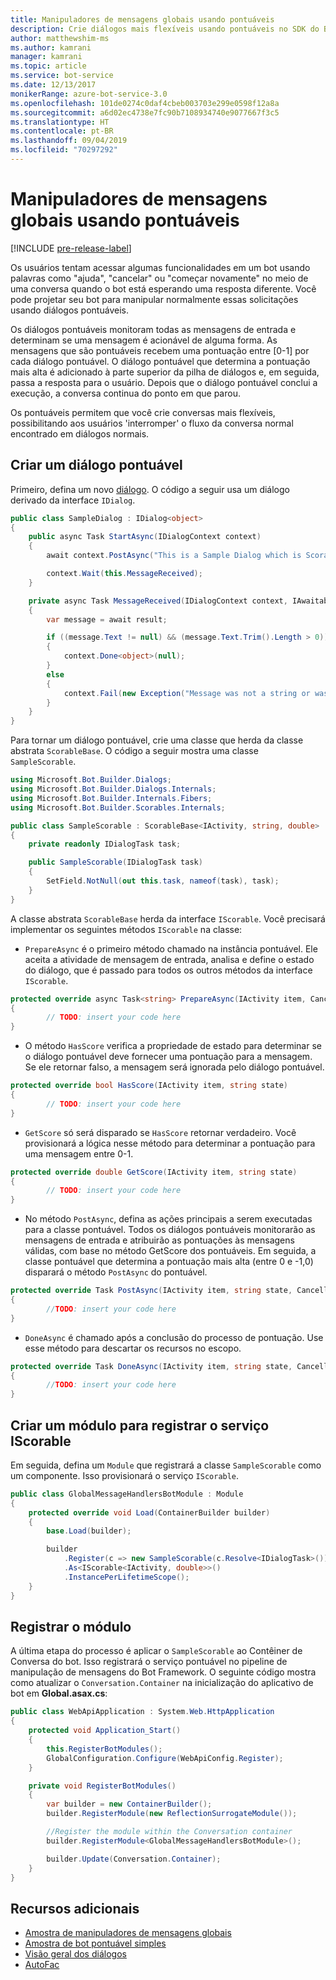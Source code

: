 ```yaml
---
title: Manipuladores de mensagens globais usando pontuáveis
description: Crie diálogos mais flexíveis usando pontuáveis no SDK do Bot Framework para .NET.
author: matthewshim-ms
ms.author: kamrani
manager: kamrani
ms.topic: article
ms.service: bot-service
ms.date: 12/13/2017
monikerRange: azure-bot-service-3.0
ms.openlocfilehash: 101de0274c0daf4cbeb003703e299e0598f12a8a
ms.sourcegitcommit: a6d02ec4738e7fc90b7108934740e9077667f3c5
ms.translationtype: HT
ms.contentlocale: pt-BR
ms.lasthandoff: 09/04/2019
ms.locfileid: "70297292"
---
```

# <a name="global-message-handlers-using-scorables"></a>Manipuladores de mensagens globais usando pontuáveis

[!INCLUDE [pre-release-label](../includes/pre-release-label-v3.md)]

Os usuários tentam acessar algumas funcionalidades em um bot usando palavras como "ajuda", "cancelar" ou "começar novamente" no meio de uma conversa quando o bot está esperando uma resposta diferente. Você pode projetar seu bot para manipular normalmente essas solicitações usando diálogos pontuáveis.

Os diálogos pontuáveis monitoram todas as mensagens de entrada e determinam se uma mensagem é acionável de alguma forma. As mensagens que são pontuáveis recebem uma pontuação entre [0-1] por cada diálogo pontuável. O diálogo pontuável que determina a pontuação mais alta é adicionado à parte superior da pilha de diálogos e, em seguida, passa a resposta para o usuário. Depois que o diálogo pontuável conclui a execução, a conversa continua do ponto em que parou.

Os pontuáveis permitem que você crie conversas mais flexíveis, possibilitando aos usuários 'interromper' o fluxo da conversa normal encontrado em diálogos normais.

## <a name="create-a-scorable-dialog"></a>Criar um diálogo pontuável

Primeiro, defina um novo [diálogo](bot-builder-dotnet-dialogs.md). O código a seguir usa um diálogo derivado da interface `IDialog`.

```cs
public class SampleDialog : IDialog<object>
{
    public async Task StartAsync(IDialogContext context)
    {
        await context.PostAsync("This is a Sample Dialog which is Scorable. Reply with anything to return to the prior prior dialog.");

        context.Wait(this.MessageReceived);
    }

    private async Task MessageReceived(IDialogContext context, IAwaitable<IMessageActivity> result)
    {
        var message = await result;

        if ((message.Text != null) && (message.Text.Trim().Length > 0))
        {
            context.Done<object>(null);
        }
        else
        {
            context.Fail(new Exception("Message was not a string or was an empty string."));
        }
    }
}
```
Para tornar um diálogo pontuável, crie uma classe que herda da classe abstrata `ScorableBase`. O código a seguir mostra uma classe `SampleScorable`.

```cs
using Microsoft.Bot.Builder.Dialogs;
using Microsoft.Bot.Builder.Dialogs.Internals;
using Microsoft.Bot.Builder.Internals.Fibers;
using Microsoft.Bot.Builder.Scorables.Internals;

public class SampleScorable : ScorableBase<IActivity, string, double>
{
    private readonly IDialogTask task;

    public SampleScorable(IDialogTask task)
    {
        SetField.NotNull(out this.task, nameof(task), task);
    }
}
```
A classe abstrata `ScorableBase` herda da interface `IScorable`. Você precisará implementar os seguintes métodos `IScorable` na classe:

- `PrepareAsync` é o primeiro método chamado na instância pontuável. Ele aceita a atividade de mensagem de entrada, analisa e define o estado do diálogo, que é passado para todos os outros métodos da interface `IScorable`.

```cs
protected override async Task<string> PrepareAsync(IActivity item, CancellationToken token)
{
        // TODO: insert your code here
}
```

- O método `HasScore` verifica a propriedade de estado para determinar se o diálogo pontuável deve fornecer uma pontuação para a mensagem. Se ele retornar falso, a mensagem será ignorada pelo diálogo pontuável.

```cs
protected override bool HasScore(IActivity item, string state)
{
        // TODO: insert your code here
}
```

- `GetScore` só será disparado se `HasScore` retornar verdadeiro. Você provisionará a lógica nesse método para determinar a pontuação para uma mensagem entre 0-1.

```cs
protected override double GetScore(IActivity item, string state)
{
        // TODO: insert your code here
}
```
- No método `PostAsync`, defina as ações principais a serem executadas para a classe pontuável. Todos os diálogos pontuáveis monitorarão as mensagens de entrada e atribuirão as pontuações às mensagens válidas, com base no método GetScore dos pontuáveis. Em seguida, a classe pontuável que determina a pontuação mais alta (entre 0 e -1,0) disparará o método `PostAsync` do pontuável.

```cs
protected override Task PostAsync(IActivity item, string state, CancellationToken token)
{
        //TODO: insert your code here
}
```

- `DoneAsync` é chamado após a conclusão do processo de pontuação. Use esse método para descartar os recursos no escopo.

```cs
protected override Task DoneAsync(IActivity item, string state, CancellationToken token)
{
        //TODO: insert your code here
}
```

## <a name="create-a-module-to-register-the-iscorable-service"></a>Criar um módulo para registrar o serviço IScorable

Em seguida, defina um `Module` que registrará a classe `SampleScorable` como um componente. Isso provisionará o serviço `IScorable`.

```cs
public class GlobalMessageHandlersBotModule : Module
{
    protected override void Load(ContainerBuilder builder)
    {
        base.Load(builder);

        builder
            .Register(c => new SampleScorable(c.Resolve<IDialogTask>()))
            .As<IScorable<IActivity, double>>()
            .InstancePerLifetimeScope();
    }
}
```
## <a name="register-the-module"></a>Registrar o módulo  

A última etapa do processo é aplicar o `SampleScorable` ao Contêiner de Conversa do bot. Isso registrará o serviço pontuável no pipeline de manipulação de mensagens do Bot Framework. O seguinte código mostra como atualizar o `Conversation.Container` na inicialização do aplicativo de bot em **Global.asax.cs**:

```cs
public class WebApiApplication : System.Web.HttpApplication
{
    protected void Application_Start()
    {
        this.RegisterBotModules();
        GlobalConfiguration.Configure(WebApiConfig.Register);
    }

    private void RegisterBotModules()
    {
        var builder = new ContainerBuilder();
        builder.RegisterModule(new ReflectionSurrogateModule());

        //Register the module within the Conversation container
        builder.RegisterModule<GlobalMessageHandlersBotModule>();

        builder.Update(Conversation.Container);
    }
}
```

## <a name="additional-resources"></a>Recursos adicionais
* [Amostra de manipuladores de mensagens globais](https://github.com/Microsoft/BotBuilder-Samples/tree/master/CSharp/core-GlobalMessageHandlers)
* [Amostra de bot pontuável simples](https://github.com/Microsoft/BotFramework-Samples/tree/master/blog-samples/CSharp/ScorableBotSample)
* [Visão geral dos diálogos](bot-builder-dotnet-dialogs.md)
* [AutoFac](https://autofac.org/)
